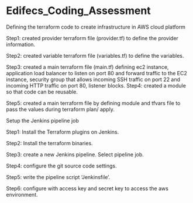 # Edifecs_Coding_Assessment

Defining the terraform code to create infrastructure in AWS cloud platform

Step1: created provider terraform file (provider.tf) to define the provider information.

Step2: created variable terraform file (variables.tf) to define the variables.

Step3: created a main terraform file (main.tf) defining ec2 instance, application load balancer to listen on port 80 and forward traffic to the EC2 instance, security group that allows incoming SSH traffic on port 22 and incoming HTTP traffic on port 80, listener blocks.
Step4: created a module so that code can be reusable.

Step5: created a main terraform file by defining module and tfvars file to pass the values during terraform plan/ apply.

Setup the Jenkins pipeline job

Step1: Install the Terraform plugins on Jenkins.

Step2: Install the terraform binaries.

Step3: create a new Jenkins pipeline. Select pipeline job.

Step4: configure the git source code settings.

Step5: write the pipeline script ‘Jenkinsfile’.

Step6: configure with access key and secret key to access the aws environment.
